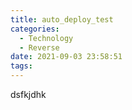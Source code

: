 ```yaml
---
title: auto_deploy_test
categories:
  - Technology
  - Reverse
date: 2021-09-03 23:58:51
tags:
---
```


dsfkjdhk